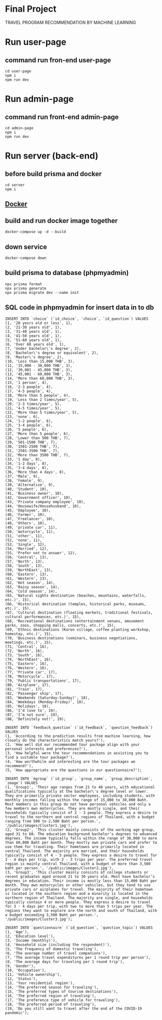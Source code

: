 # Final Project
TRAVEL PROGRAM RECOMMENDATION BY MACHINE LEARNING

# Run user-page 
  ## command run fron-end user-page
    cd user-page
    npm i
    npm run dev
  
# Run admin-page 
  ## command run front-end admin-page
    cd admin-page
    npm i
    npm run dev

# Run server (back-end)
  ## before build prisma and docker
    cd server
    npm i

## [Docker](https://docs.mikelopster.dev/c/basic/intro)  
  ## build and run docker image together
    docker-compose up -d --build
  ## down service
    docker-compose down    
  
  ## build prisma to database (phpmyadmin)
    npx prisma format
    npx prisma generate
    npx prisma migrate dev --name init
  ## SQL code in phpmyadmin for insert data in to db
    INSERT INTO `choice` (`id_choice`, `choice`, `id_question`) VALUES
    (1, '20 yesrs old or less', 1),
    (2, '21-30 years old', 1),
    (3, '31-40 years old', 1),
    (4, '41-50 years old', 1),
    (5, '51-60 years old', 1),
    (6, 'Over 60 years old', 1),
    (7, 'Under bachelor\'s degree', 2),
    (8, 'Bachelor\'s degree or equivalent', 2),
    (9, 'Master\'s degree', 2),
    (10, 'Less than 15,000 THB', 3),
    (11, '15,000 - 30,000 THB', 3),
    (12, '30,001 - 45,000 THB', 3),
    (13, '45,001 - 60,000 THB', 3),
    (14, 'More than 60,000 THB', 3),
    (15, '1 person', 4),
    (16, '2-3 people', 4),
    (17, '4-5 people', 4),
    (18, 'More than 5 people', 4),
    (19, 'Less than 2 times/year', 5),
    (20, '2-3 times/year', 5),
    (21, '4-5 times/year', 5),
    (22, 'More than 5 times/year', 5),
    (23, 'none', 6),
    (24, '1-2 people', 6),
    (25, '3-4 people', 6),
    (26, '5 people', 6),
    (27, 'More than 5 people', 6),
    (28, 'Lower than 500 THB', 7),
    (29, '501-1500 THB', 7),
    (30, '1501-2500 THB', 7),
    (31, '2501-3500 THB', 7),
    (32, 'More than 3500 THB', 7),
    (33, '1 day', 8),
    (34, '1-2 days', 8),
    (35, '3-4 days', 8),
    (36, 'More than 4 days', 8),
    (37, 'Male', 9),
    (38, 'Female', 9),
    (39, 'Alternative', 9),
    (40, 'Student', 10),
    (41, 'Business owner', 10),
    (42, 'Government officer', 10),
    (43, 'Private company employee', 10),
    (44, 'Housewife/Househusband', 10),
    (45, 'Employee', 10),
    (46, 'Farmer', 10),
    (47, 'Freelancer', 10),
    (48, 'Others', 10),
    (49, 'private car', 11),
    (50, 'motorcycle', 11),
    (51, 'other', 11),
    (52, 'none', 11),
    (53, 'Single', 12),
    (54, 'Married', 12),
    (55, 'Prefer not to answer', 12),
    (56, 'Central', 13),
    (57, 'North', 13),
    (58, 'South', 13),
    (59, 'NorthEast', 13),
    (60, 'Eastern', 13),
    (61, 'Western', 13),
    (62, 'Hot season', 14),
    (63, 'Rainy season', 14),
    (64, 'Cold season', 14),
    (65, 'Natural sights destination (beaches, mountains, waterfalls, etc.)', 15),
    (66, 'Historical destination (temples, historical parks, museums, etc.)', 15),
    (67, 'Cultural destination (floating markets, traditional festivals, cultural performances, etc.)', 15),
    (68, 'Recreational destinations (entertainment venues, amusement parks, zoos, shopping malls, concerts, etc.)', 15),
    (69, 'Ethnic destinations (Karen village, coffee planting workshop, homestay, etc.)', 15),
    (70, 'Business destinations (seminars, business negotiations, meetings, etc.)', 15),
    (71, 'Central', 16),
    (72, 'North', 16),
    (73, 'South', 16),
    (74, 'NorthEast', 16),
    (75, 'Eastern', 16),
    (76, 'Western', 16),
    (77, 'Private car', 17),
    (78, 'Motorcycle', 17),
    (79, 'Public transportations', 17),
    (80, 'Airplane', 17),
    (81, 'Train', 17),
    (82, 'Passenger ship', 17),
    (83, 'Weekends (Saturday-Sunday)', 18),
    (84, 'Weekdays (Monday-Friday)', 18),
    (85, 'Holidays', 18),
    (86, 'I’d love to', 19),
    (87, 'I’m not sure', 19),
    (88, 'Definitely not!', 19);
    
    INSERT INTO `feedback_question` (`id_feedback`, `question_feedback`) VALUES
    (1, 'According to the prediction results from machine learning, how closely do the characteristics match yours?'),
    (2, 'How well did our recommended tour package align with your personal interests and preferences?'),
    (3, 'How helpful were the tour recommendations in assisting you to find a suitable tour package?'),
    (4, 'How worthwhile and interesting are the tour packages we recommend?'),
    (5, 'How appropriate are the questions in our questionnaire?');
    
    INSERT INTO `mgroup` (`id_group`, `group_name`, `group_description`, `image`) VALUES
    (1, 'Group1', 'Their age ranges from 21 to 40 years, with educational qualifications typically at the bachelor\'s degree level or lower. They are primarily private sector employees, including students, with monthly incomes falling within the range of 15,000 to 30,000 Baht. Most members in this group do not have personal vehicles and only a few members own motorcycles. They are mostly single, and their households typically consist of 2 - 3 people. They express a desire to travel to the northern and central regions of Thailand, with a budget ranging from 500 to 2,500 Baht per person.', '/public/images/Cluster1.jpg'),
    (2, 'Group2', 'This cluster mainly consists of the working age group, aged 31 to 60. The education background bachelor’s degrees to advanced degrees. The income typically falls within the range of 30,000 to more than 60,000 Baht per month. They mostly own private cars and prefer to use them for traveling. Their hometowns are primarily located in central Thailand. The majority are married, and their households typically consist of 4 - 5 people. They express a desire to travel for 3 - 4 days per trip, with 2 - 3 trips per year. The preferred travel region is mainly central Thailand, with a budget of more than 3,500 baht per person.', '/public/images/Cluster2.jpg'),
    (3, 'Group3', 'This cluster mainly consists of college students or recent graduates aged around 21 to 30 years old. Most have bachelor’s degrees in education. Their income is mostly less than 15,000 Baht per month. They own motorcycles or other vehicles, but they tend to use private cars or airplanes for travel. The majority of their hometown is located in the southern region and a minority is located in the northern region of Thailand. The majority are single, and households typically contain 4 or more people. They express a desire to travel for 3 - 4 days per trip, with two to more than 5 trips per year. The regions they want to explore are the north and south of Thailand, with a budget exceeding 3,500 Baht per person.', '/public/images/Cluster3.jpg');
    
    INSERT INTO `questionnaire` (`id_question`, `question_topic`) VALUES
    (1, 'Age'),
    (2, 'Education level'),
    (3, 'Income (monthly)'),
    (4, 'Household size (including the respondent)'),
    (5, 'The frequency of domestic traveling'),
    (6, 'The average number of travel companions'),
    (7, 'The average travel expenditures per 1 round trip per person'),
    (8, 'The average days for traveling per 1 round trip'),
    (9, 'Gender'),
    (10, 'Occupation'),
    (11, 'Vehicle ownership'),
    (12, 'Status'),
    (13, 'Your residential region'),
    (14, 'The preferred season for traveling'),
    (15, 'The preferred types of tourism destinations'),
    (16, 'The preferred region of traveling'),
    (17, 'The preference type of vehicle for traveling'),
    (18, 'The preferred period of traveling'),
    (19, 'Do you still want to travel after the end of the COVID-19 pandemic');
    
  

  

